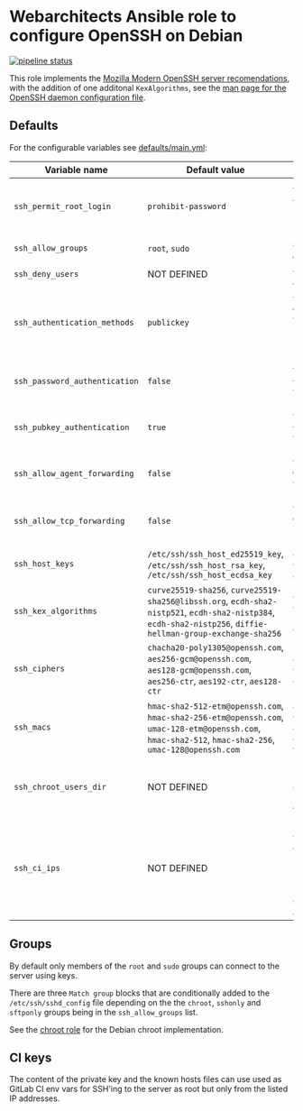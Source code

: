# Webarchitects Ansible role to configure OpenSSH on Debian

[![pipeline status](https://git.coop/webarch/ssh/badges/master/pipeline.svg)](https://git.coop/webarch/ssh/-/commits/master)

This role implements the [Mozilla Modern OpenSSH server recomendations](https://infosec.mozilla.org/guidelines/openssh#modern-openssh-67), with the addition of one additonal `KexAlgorithms`, see the [man page for the OpenSSH daemon configuration file](https://man.openbsd.org/sshd_config).

## Defaults

For the configurable variables see [defaults/main.yml](defaults/main.yml):

| Variable name                 | Default value                                                                                                                                                 | Comment                                                                                                                                                                                                                                         |
|-------------------------------|---------------------------------------------------------------------------------------------------------------------------------------------------------------|-------------------------------------------------------------------------------------------------------------------------------------------------------------------------------------------------------------------------------------------------|
| `ssh_permit_root_login`       | `prohibit-password`                                                                                                                                           | A boolean or a string, [PermitRootLogin](https://man.openbsd.org/sshd_config#PermitRootLogin) allows `yes`, `no` and `prohibit-password`, use `true`, `false` or `prohibit-password`                                                            |
| `ssh_allow_groups`            | `root`, `sudo`                                                                                                                                                | An array of groups for [AllowGroups](https://man.openbsd.org/sshd_config#AllowGroups)                                                                                                                                                           |
| `ssh_deny_users`              | NOT DEFINED                                                                                                                                                   | An array of users for [DenyUsers](https://man.openbsd.org/sshd_config#DenyUsers)                                                                                                                                                                |
| `ssh_authentication_methods`  | `publickey`                                                                                                                                                   | A string, [AuthenticationMethods](https://man.openbsd.org/sshd_config#AuthenticationMethods) one or more lists of comma-separated authentication method names, or the single string `any`                                                       |
| `ssh_password_authentication` | `false`                                                                                                                                                       | A boolean, [PasswordAuthentication](https://man.openbsd.org/sshd_config#PasswordAuthentication) allows `yes` or `no`, use `true` or `false`                                                                                                     |
| `ssh_pubkey_authentication`   | `true`                                                                                                                                                        | A boolean, [PubkeyAuthentication](https://man.openbsd.org/sshd_config#PubkeyAuthentication) allows `yes` or `no`, use `true` or `false`                                                                                                         |
| `ssh_allow_agent_forwarding`  | `false`                                                                                                                                                       | A boolean, [AllowAgentForwarding](https://man.openbsd.org/sshd_config#AllowAgentForwarding) allows `yes` or `no`, use `true` or `false`                                                                                                         |
| `ssh_allow_tcp_forwarding`    | `false`                                                                                                                                                       | A boolean or a string, [AllowTcpForwarding](https://man.openbsd.org/sshd_config#AllowTcpForwarding) allows `yes`, `all` or `remote`, use `true`, `false`, `all` or `remote`                                                                     |
| `ssh_host_keys`               | `/etc/ssh/ssh_host_ed25519_key`, `/etc/ssh/ssh_host_rsa_key`, `/etc/ssh/ssh_host_ecdsa_key`                                                                   | An array, [HostKey](https://man.openbsd.org/sshd_config#HostKey) allows a comma-separated list, use an array of file paths                                                                                                                      |
| `ssh_kex_algorithms`          | `curve25519-sha256`, `curve25519-sha256@libssh.org`, `ecdh-sha2-nistp521`, `ecdh-sha2-nistp384`, `ecdh-sha2-nistp256`, `diffie-hellman-group-exchange-sha256` | An array, [KexAlgorithms](https://man.openbsd.org/sshd_config#KexAlgorithms) allows a comma-separated list, use an array of algorithms                                                                                                          |
| `ssh_ciphers`                 | `chacha20-poly1305@openssh.com`, `aes256-gcm@openssh.com`, `aes128-gcm@openssh.com`, `aes256-ctr`, `aes192-ctr`, `aes128-ctr`                                 | An array, [Ciphers](https://man.openbsd.org/sshd_config#Ciphers) allows a comma-separated list, use an array of ciphers                                                                                                                         |
| `ssh_macs`                    | `hmac-sha2-512-etm@openssh.com`, `hmac-sha2-256-etm@openssh.com`, `umac-128-etm@openssh.com`, `hmac-sha2-512`, `hmac-sha2-256`, `umac-128@openssh.com`        | An array, [Macs](https://man.openbsd.org/sshd_config#MACs) allows a comma-separated list, use an array of ciphers, the use of a `+`, `-` or `^` at the start of the list is not supported                                                       |
| `ssh_chroot_users_dir`        | NOT DEFINED                                                                                                                                                   | Directory under which users in the chroot will be chrooted to a directory matching their user name, for example `/chroots`                                                                                                                      |
| `ssh_ci_ips`                  | NOT DEFINED                                                                                                                                                   | If the ssh_ci_ips array is defined and not empty then a key pair will be generated in `/root/.ssh/ci` and the public key will be added to `/root/.ssh/authorized_keys` prefixed with a `from=""` containing the public key and the IP addresses |

## Groups

By default only members of the `root` and `sudo` groups can connect to the server using keys.

There are three `Match group` blocks that are conditionally added to the `/etc/ssh/sshd_config` file depending on the the `chroot`, `sshonly` and `sftponly` groups being in the `ssh_allow_groups` list.

See the [chroot role](https://git.coop/webarch/chroot) for the Debian chroot implementation.

## CI keys

The content of the private key and the known hosts files can use used as GitLab CI env vars for SSH'ing to the server as root but only from the listed IP addresses.
